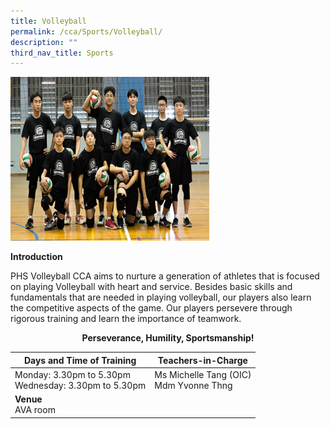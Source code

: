 ```yaml
---
title: Volleyball
permalink: /cca/Sports/Volleyball/
description: ""
third_nav_title: Sports
---
```

![](/images/volleyball.png)

**Introduction**

PHS Volleyball CCA aims to nurture a generation of athletes that is focused on playing Volleyball with heart and service. Besides basic skills and fundamentals that are needed in playing volleyball, our players also learn the competitive aspects of the game. Our players persevere through rigorous training and learn the importance of teamwork. 

<center><b>Perseverance, Humility, Sportsmanship!</b></center>

|Days and Time of Training|**Teachers-in-Charge** | 
| -------- | -------- | 
|Monday: 3.30pm to 5.30pm<br>Wednesday: 3.30pm to 5.30pm|Ms Michelle Tang (OIC)<br>Mdm Yvonne Thng
|**Venue** <br>AVA room||
